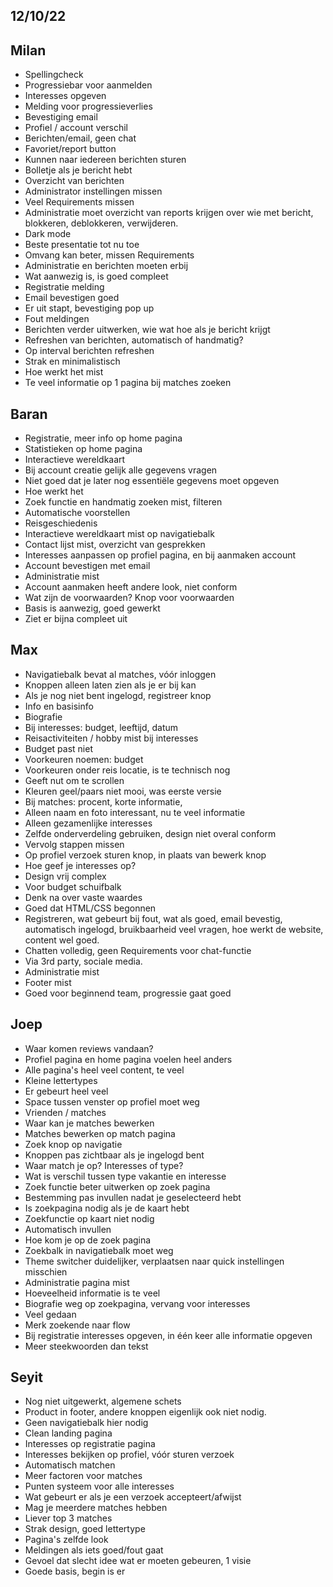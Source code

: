 ## 12/10/22

## Milan

- Spellingcheck
- Progressiebar voor aanmelden
- Interesses opgeven
- Melding voor progressieverlies
- Bevestiging email
- Profiel / account verschil
- Berichten/email, geen chat
- Favoriet/report button
- Kunnen naar iedereen berichten sturen
- Bolletje als je bericht hebt
- Overzicht van berichten
- Administrator instellingen missen
- Veel Requirements missen
- Administratie moet overzicht van reports krijgen over wie met bericht, blokkeren, deblokkeren, verwijderen.
- Dark mode
- Beste presentatie tot nu toe
- Omvang kan beter, missen Requirements
- Administratie en berichten moeten erbij
- Wat aanwezig is, is goed compleet
- Registratie melding
- Email bevestigen goed
- Er uit stapt, bevestiging pop up
- Fout meldingen
- Berichten verder uitwerken, wie wat hoe als je bericht krijgt
- Refreshen van berichten, automatisch of handmatig?
- Op interval berichten refreshen
- Strak en minimalistisch
- Hoe werkt het mist
- Te veel informatie op 1 pagina bij matches zoeken

## Baran

- Registratie, meer info op home pagina
- Statistieken op home pagina
- Interactieve wereldkaart
- Bij account creatie gelijk alle gegevens vragen
- Niet goed dat je later nog essentiële gegevens moet opgeven
- Hoe werkt het 
- Zoek functie en handmatig zoeken mist, filteren
- Automatische voorstellen
- Reisgeschiedenis
- Interactieve wereldkaart mist op navigatiebalk
- Contact lijst mist, overzicht van gesprekken
- Interesses aanpassen op profiel pagina, en bij aanmaken account
- Account bevestigen met email
- Administratie mist
- Account aanmaken heeft andere look, niet conform
- Wat zijn de voorwaarden? Knop voor voorwaarden
- Basis is aanwezig, goed gewerkt
- Ziet er bijna compleet uit

## Max

- Navigatiebalk bevat al matches, vóór inloggen
- Knoppen alleen laten zien als je er bij kan
- Als je nog niet bent ingelogd, registreer knop
- Info en basisinfo
- Biografie
- Bij interesses: budget, leeftijd, datum
- Reisactiviteiten / hobby mist bij interesses
- Budget past niet 
- Voorkeuren noemen: budget
- Voorkeuren onder reis locatie, is te technisch nog
- Geeft nut om te scrollen
- Kleuren geel/paars niet mooi, was eerste versie
- Bij matches: procent, korte informatie, 
- Alleen naam en foto interessant, nu te veel informatie
- Alleen gezamenlijke interesses
- Zelfde onderverdeling gebruiken, design niet overal conform
- Vervolg stappen missen
- Op profiel verzoek sturen knop, in plaats van bewerk knop
- Hoe geef je interesses op?
- Design vrij complex
- Voor budget schuifbalk
- Denk na over vaste waardes
- Goed dat HTML/CSS begonnen
- Registreren, wat gebeurt bij fout, wat als goed, email bevestig, automatisch ingelogd, bruikbaarheid veel vragen, hoe werkt de website, content wel goed.
- Chatten volledig, geen Requirements voor chat-functie
- Via 3rd party, sociale media. 
- Administratie mist
- Footer mist
- Goed voor beginnend team, progressie gaat goed

## Joep

- Waar komen reviews vandaan?
- Profiel pagina en home pagina voelen heel anders
- Alle pagina's heel veel content, te veel
- Kleine lettertypes
- Er gebeurt heel veel
- Space tussen venster op profiel moet weg
- Vrienden / matches
- Waar kan je matches bewerken
- Matches bewerken op match pagina
- Zoek knop op navigatie
- Knoppen pas zichtbaar als je ingelogd bent
- Waar match je op? Interesses of type?
- Wat is verschil tussen type vakantie en interesse
- Zoek functie beter uitwerken op zoek pagina
- Bestemming pas invullen nadat je geselecteerd hebt
- Is zoekpagina nodig als je de kaart hebt
- Zoekfunctie op kaart niet nodig
- Automatisch invullen
- Hoe kom je op de zoek pagina
- Zoekbalk in navigatiebalk moet weg
- Theme switcher duidelijker, verplaatsen naar quick instellingen misschien
- Administratie pagina mist
- Hoeveelheid informatie is te veel
- Biografie weg op zoekpagina, vervang voor interesses
- Veel gedaan
- Merk zoekende naar flow
- Bij registratie interesses opgeven, in één keer alle informatie opgeven
- Meer steekwoorden dan tekst

## Seyit

- Nog niet uitgewerkt, algemene schets
- Product in footer, andere knoppen eigenlijk ook niet nodig.
- Geen navigatiebalk hier nodig
- Clean landing pagina
- Interesses op registratie pagina
- Interesses bekijken op profiel, vóór sturen verzoek
- Automatisch matchen
- Meer factoren voor matches
- Punten systeem voor alle interesses
- Wat gebeurt er als je een verzoek accepteert/afwijst
- Mag je meerdere matches hebben
- Liever top 3 matches
- Strak design, goed lettertype
- Pagina's zelfde look
- Meldingen als iets goed/fout gaat
- Gevoel dat slecht idee wat er moeten gebeuren, 1 visie
- Goede basis, begin is er
